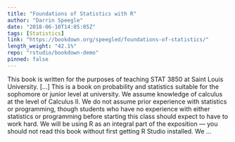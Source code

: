 ```yaml
---
title: "Foundations of Statistics with R"
author: "Darrin Speegle"
date: "2018-06-10T14:05:05Z"
tags: [Statistics]
link: "https://bookdown.org/speegled/foundations-of-statistics/"
length_weight: "42.1%"
repo: "rstudio/bookdown-demo"
pinned: false
---
```


This book is written for the purposes of teaching STAT 3850 at Saint Louis University. [...] This is a book on probability and statistics suitable for the sophomore or junior level at university. We assume knowledge of calculus at the level of Calculus II. We do not assume prior experience with statistics or programming, though students who have no experience with either statistics or programming before starting this class should expect to have to work hard. We will be using R as an integral part of the exposition — you should not read this book without first getting R Studio installed. We ...
